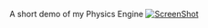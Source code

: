 A short demo of my Physics Engine
[![ScreenShot](http://img.youtube.com/vi/7jS8KC1z9hw/hqdefault.jpg)](https://www.youtube.com/watch?v=7jS8KC1z9hw)
